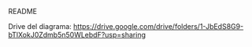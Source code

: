 README

Drive del diagrama: https://drive.google.com/drive/folders/1-JbEdS8G9-bTlXokJ0Zdmb5n50WLebdF?usp=sharing
